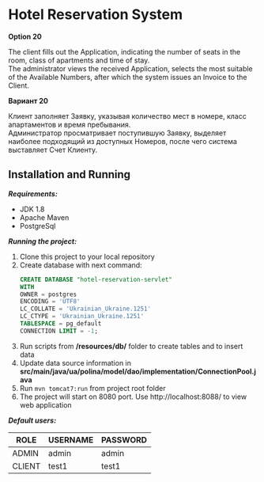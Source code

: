 # Hotel Reservation System

**Option 20**

The client fills out the Application, indicating the number of seats in the room, class of apartments and time of stay.   
The administrator views the received Application, selects the most suitable of the Available Numbers, 
after which the system issues an Invoice to the Client.

**Вариант 20**

Клиент заполняет Заявку, указывая количество мест в номере, класс апартаментов и время пребывания.  
Администратор просматривает поступившую Заявку, выделяет наиболее подходящий из доступных Номеров, после чего система выставляет Счет Клиенту. 

## Installation and Running

**_Requirements:_**
* JDK 1.8
* Apache Maven
* PostgreSql

**_Running the project:_**
1. Clone this project to your local repository
2. Create database with next command:
    ```sql
    CREATE DATABASE "hotel-reservation-servlet"
    WITH 
    OWNER = postgres
    ENCODING = 'UTF8'
    LC_COLLATE = 'Ukrainian_Ukraine.1251'
    LC_CTYPE = 'Ukrainian_Ukraine.1251'
    TABLESPACE = pg_default
    CONNECTION LIMIT = -1;
    ```
3. Run scripts from **/resources/db/** folder to create tables and to insert data
4. Update data source information in **src/main/java/ua/polina/model/dao/implementation/ConnectionPool.java**
5. Run `mvn tomcat7:run` from project root folder
5. The project will start on 8080 port. Use http://localhost:8088/ to view web application

**_Default users:_**

ROLE | USERNAME | PASSWORD
---- | -------- | --------
ADMIN | admin | admin
CLIENT | test1 | test1
